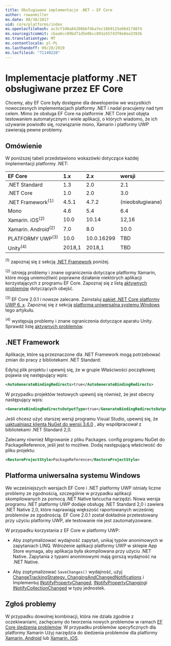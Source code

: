 ```yaml
---
title: Obsługiwane implementacje .NET — EF Core
author: rowanmiller
ms.date: 08/30/2017
uid: core/platforms/index
ms.openlocfilehash: ac3cf3d0a84200bbf4ba7ec18b9115e06d1748f4
ms.sourcegitcommit: cbaa6cc89bd71d5e0bcc891e55743f0e8ea3393b
ms.translationtype: MT
ms.contentlocale: pl-PL
ms.lasthandoff: 09/20/2019
ms.locfileid: "71149220"
---
```

# <a name="net-implementations-supported-by-ef-core"></a>Implementacje platformy .NET obsługiwane przez EF Core

Chcemy, aby EF Core były dostępne dla deweloperów we wszystkich nowoczesnych implementacjach platformy .NET i nadal pracujemy nad tym celem. Mimo że obsługa EF Core na platformie .NET Core jest objęta testowaniem automatycznym i wiele aplikacji, o których wiadomo, że ich używanie powiodło się, rozwiązanie mono, Xamarin i platformy UWP zawierają pewne problemy.

## <a name="overview"></a>Omówienie

W poniższej tabeli przedstawiono wskazówki dotyczące każdej implementacji platformy .NET:

| EF Core                       | 1.x    | 2.x        | wersji             |
|:------------------------------|:-------|:-----------|:----------------|
| .NET Standard                 | 1.3    | 2.0        | 2.1             |
| .NET Core                     | 1.0    | 2.0        | 3.0             |
| .NET Framework<sup>(1)</sup>  | 4.5.1  | 4.7.2      | (nieobsługiwane) |
| Mono                          | 4.6    | 5.4        | 6.4             |
| Xamarin. iOS<sup>(2)</sup>     | 10.0   | 10.14      | 12,16           |
| Xamarin. Android<sup>(2)</sup> | 7.0    | 8.0        | 10.0            |
| PLATFORMY UWP<sup>(3)</sup>             | 10.0   | 10.0.16299 | TBD             |
| Unity<sup>(4)</sup>           | 2018,1 | 2018,1     | TBD             |

<sup>(1)</sup> zapoznaj się z sekcją [.NET Framework](#net-framework) poniżej.

<sup>(2)</sup> istnieją problemy i znane ograniczenia dotyczące platformy Xamarin, które mogą uniemożliwić poprawne działanie niektórych aplikacji korzystających z programu EF Core. Zapoznaj się z listą [aktywnych problemów](https://github.com/aspnet/entityframeworkCore/issues?q=is%3Aopen+is%3Aissue+label%3Aarea-xamarin) dotyczących obejść.

<sup>(3)</sup> EF Core 2.0.1 i nowsze zalecane. Zainstaluj [pakiet .NET Core platformy UWP 6. x](https://www.nuget.org/packages/Microsoft.NETCore.UniversalWindowsPlatform/). Zapoznaj się z sekcją [platforma uniwersalna systemu Windows](#universal-windows-platform) tego artykułu.

<sup>(4)</sup> występują problemy i znane ograniczenia dotyczące aparatu Unity. Sprawdź listę [aktywnych problemów](https://github.com/aspnet/entityframeworkCore/issues?q=is%3Aopen+is%3Aissue+label%3Aarea-unity).

## <a name="net-framework"></a>.NET Framework

Aplikacje, które są przeznaczone dla .NET Framework mogą potrzebować zmian do pracy z bibliotekami .NET Standard:

Edytuj plik projektu i upewnij się, że w grupie Właściwości początkowej pojawia się następujący wpis:

``` xml
<AutoGenerateBindingRedirects>true</AutoGenerateBindingRedirects>
```

W przypadku projektów testowych upewnij się również, że jest obecny następujący wpis:

``` xml
<GenerateBindingRedirectsOutputType>true</GenerateBindingRedirectsOutputType>
```

Jeśli chcesz użyć starszej wersji programu Visual Studio, upewnij się, że [uaktualniasz klienta NuGet do wersji 3.6.0](https://www.nuget.org/downloads) , aby współpracował z bibliotekami .NET Standard 2,0.

Zalecamy również Migrowanie z pliku Packages. config programu NuGet do PackageReference, jeśli jest to możliwe. Dodaj następującą właściwość do pliku projektu:

``` xml
<RestoreProjectStyle>PackageReference</RestoreProjectStyle>
```

## <a name="universal-windows-platform"></a>Platforma uniwersalna systemu Windows

We wcześniejszych wersjach EF Core i .NET platformy UWP istniały liczne problemy ze zgodnością, szczególnie w przypadku aplikacji skompilowanych za pomocą .NET Native łańcucha narzędzi. Nowa wersja programu .NET platformy UWP dodaje obsługę .NET Standard 2,0 i zawiera .NET Native 2,0, które naprawiają większość raportowanych wcześniej problemów ze zgodnością. EF Core 2.0.1 został dokładnie przetestowany przy użyciu platformy UWP, ale testowanie nie jest zautomatyzowane.

W przypadku korzystania z EF Core w platformy UWP:

* Aby zoptymalizować wydajność zapytań, unikaj typów anonimowych w zapytaniach LINQ. Wdrożenie aplikacji platformy UWP w sklepie App Store wymaga, aby aplikacja była skompilowana przy użyciu .NET Native. Zapytania z typami anonimowymi mają gorszą wydajność na .NET Native.

* Aby zoptymalizować `SaveChanges()` wydajność, użyj [ChangeTrackingStrategy. ChangingAndChangedNotifications](/dotnet/api/microsoft.entityframeworkcore.changetrackingstrategy) i Implementuj [INotifyPropertyChanged](https://msdn.microsoft.com/library/system.componentmodel.inotifypropertychanged.aspx), [INotifyPropertyChanging](https://msdn.microsoft.com/library/system.componentmodel.inotifypropertychanging.aspx)i [INotifyCollectionChanged](https://msdn.microsoft.com/library/system.collections.specialized.inotifycollectionchanged.aspx) w typy jednostek.

## <a name="report-issues"></a>Zgłoś problemy

W przypadku dowolnej kombinacji, która nie działa zgodnie z oczekiwaniami, zachęcamy do tworzenia nowych problemów w ramach [EF Core śledzenia problemów](https://github.com/aspnet/entityframeworkcore/issues/new). W przypadku problemów specyficznych dla platformy Xamarin Użyj narzędzia do śledzenia problemów dla platformy [Xamarin. Android](https://github.com/xamarin/xamarin-android/issues/new) lub [Xamarin. iOS](https://github.com/xamarin/xamarin-macios/issues/new).
